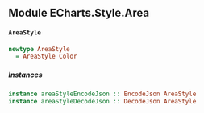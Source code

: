 ## Module ECharts.Style.Area

#### `AreaStyle`

``` purescript
newtype AreaStyle
  = AreaStyle Color
```

##### Instances
``` purescript
instance areaStyleEncodeJson :: EncodeJson AreaStyle
instance areaStyleDecodeJson :: DecodeJson AreaStyle
```


